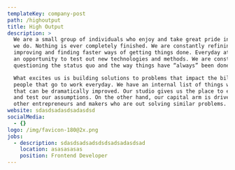 ```yaml
---
templateKey: company-post
path: /highoutput
title: High Output
description: >
  We are a small group of individuals who enjoy and take great pride in the work
  we do. Nothing is ever completely finished. We are constantly refining,
  improving and finding faster ways of getting things done. Everyday at work is
  an opportunity to test out new technologies and methods. We are constantly
  questioning the status quo and the way things have “always” been done.

  What excites us is building solutions to problems that impact the billions of
  people that go to work everyday. We have an internal list of things we believe
  that can be dramatically improved. Our studio gives us the place to experiment
  and test our assumptions. On the other hand, our capital arm is driven to find
  other entrepreneurs and makers who are out solving similar problems.
website: sdasdsadasdsadasdsd
socialMedia:
  - {}
logo: /img/favicon-180@2x.png
jobs:
  - description: sdasdsadsadsdsdsadsadasdsad
    location: asasasasas
    position: Frontend Developer
---
```


